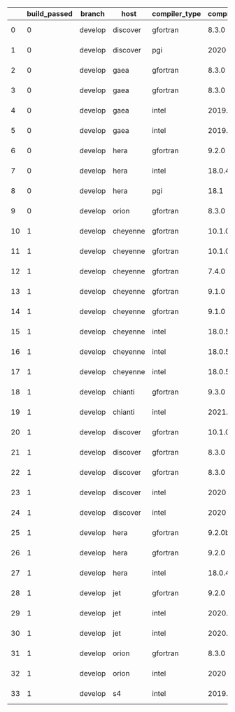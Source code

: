 |    |   build_passed | branch   | host     | compiler_type   | compiler_version   | mpi_type   | mpi_version        | o_g   | os     | unit_pass   | unit_fail   | system_pass   | system_fail   | example_pass   | example_fail   | nuopc_pass   | nuopc_fail   | hash                                                                                                                                     | modified                   |
|----|----------------|----------|----------|-----------------|--------------------|------------|--------------------|-------|--------|-------------|-------------|---------------|---------------|----------------|----------------|--------------|--------------|------------------------------------------------------------------------------------------------------------------------------------------|----------------------------|
|  0 |              0 | develop  | discover | gfortran        | 8.3.0              | mpiuni     | None               | g     | Linux  | 7415        | 1           | 8             | 0             | 43             | 0              | 0            | 50           | [artifacts](https://github.com/ryanlong1004/esmf-test-artifacts/tree/discover/develop/discover/gfortran/8.3.0/g/mpiuni/None)             | 2022-01-30 20:22:32.944966 |
|  1 |              0 | develop  | discover | pgi             | 2020               | mpiuni     | None               | g     | Linux  | fail        | fail        | fail          | fail          | fail           | fail           | Build        | Build        | [artifacts](https://github.com/ryanlong1004/esmf-test-artifacts/tree/discover/develop/discover/pgi/2020/g/mpiuni/None)                   | 2022-01-30 20:22:32.944966 |
|  2 |              0 | develop  | gaea     | gfortran        | 8.3.0              | mpi        | 7.7.11             | O     | Unicos | fail        | fail        | fail          | fail          | fail           | fail           | 0            | 0            | [artifacts](https://github.com/ryanlong1004/esmf-test-artifacts/tree/gaea/develop/gaea/gfortran/8.3.0/O/mpi/7.7.11)                      | 2022-01-30 20:22:32.944966 |
|  3 |              0 | develop  | gaea     | gfortran        | 8.3.0              | mpiuni     | None               | g     | Unicos | 7416        | 0           | 8             | 0             | 43             | 0              | 0            | 0            | [artifacts](https://github.com/ryanlong1004/esmf-test-artifacts/tree/gaea/develop/gaea/gfortran/8.3.0/g/mpiuni/None)                     | 2022-01-30 20:22:32.944966 |
|  4 |              0 | develop  | gaea     | intel           | 2019.5             | mpi        | 7.7.11             | g     | Unicos | 8909        | 15          | 49            | 0             | 80             | 0              | 47           | 3            | [artifacts](https://github.com/ryanlong1004/esmf-test-artifacts/tree/gaea/develop/gaea/intel/2019.5/g/mpi/7.7.11)                        | 2022-01-30 20:22:32.944966 |
|  5 |              0 | develop  | gaea     | intel           | 2019.5             | mpiuni     | None               | O     | Unicos | 7401        | 15          | 8             | 0             | 43             | 0              | 0            | 50           | [artifacts](https://github.com/ryanlong1004/esmf-test-artifacts/tree/gaea/develop/gaea/intel/2019.5/O/mpiuni/None)                       | 2022-01-30 20:22:32.944966 |
|  6 |              0 | develop  | hera     | gfortran        | 9.2.0              | mpiuni     | None               | O     | Linux  | 7415        | 1           | 8             | 0             | 43             | 0              | 0            | 50           | [artifacts](https://github.com/ryanlong1004/esmf-test-artifacts/tree/hera/develop/hera/gfortran/9.2.0/O/mpiuni/None)                     | 2022-01-30 20:22:32.944966 |
|  7 |              0 | develop  | hera     | intel           | 18.0.4             | mpiuni     | None               | O     | Linux  | 7416        | 0           | 8             | 0             | 43             | 0              | 0            | 50           | [artifacts](https://github.com/ryanlong1004/esmf-test-artifacts/tree/hera/develop/hera/intel/18.0.4/O/mpiuni/None)                       | 2022-01-30 20:22:32.944966 |
|  8 |              0 | develop  | hera     | pgi             | 18.1               | intelmpi   | 2018.0.4           | O     | Linux  | fail        | fail        | fail          | fail          | fail           | fail           | 0            | 50           | [artifacts](https://github.com/ryanlong1004/esmf-test-artifacts/tree/hera/develop/hera/pgi/18.1/O/intelmpi/2018.0.4)                     | 2022-01-30 20:22:32.944966 |
|  9 |              0 | develop  | orion    | gfortran        | 8.3.0              | mpiuni     | None               | O     | Linux  | 7400        | 16          | 8             | 0             | 43             | 0              | 0            | 50           | [artifacts](https://github.com/ryanlong1004/esmf-test-artifacts/tree/orion/develop/orion/gfortran/8.3.0/O/mpiuni/None)                   | 2022-01-30 20:22:32.944966 |
| 10 |              1 | develop  | cheyenne | gfortran        | 10.1.0             | mpt        | 2.23               | g     | Linux  | 8924        | 0           | 49            | 0             | 80             | 0              | 50           | 0            | [artifacts](https://github.com/ryanlong1004/esmf-test-artifacts/tree/cheyenne/develop/cheyenne/gfortran/10.1.0/g/mpt/2.23)               | 2022-01-30 20:22:32.944966 |
| 11 |              1 | develop  | cheyenne | gfortran        | 10.1.0             | openmpi    | 4.0.5              | O     | Linux  | 8924        | 0           | 49            | 0             | 80             | 0              | 50           | 0            | [artifacts](https://github.com/ryanlong1004/esmf-test-artifacts/tree/cheyenne/develop/cheyenne/gfortran/10.1.0/O/openmpi/4.0.5)          | 2022-01-30 20:22:32.944966 |
| 12 |              1 | develop  | cheyenne | gfortran        | 7.4.0              | openmpi    | 4.0.3              | g     | Linux  | 8924        | 0           | 49            | 0             | 80             | 0              | 50           | 0            | [artifacts](https://github.com/ryanlong1004/esmf-test-artifacts/tree/cheyenne/develop/cheyenne/gfortran/7.4.0/g/openmpi/4.0.3)           | 2022-01-30 20:22:32.944966 |
| 13 |              1 | develop  | cheyenne | gfortran        | 9.1.0              | mpt        | 2.22               | O     | Linux  | 8924        | 0           | 49            | 0             | 80             | 0              | 50           | 0            | [artifacts](https://github.com/ryanlong1004/esmf-test-artifacts/tree/cheyenne/develop/cheyenne/gfortran/9.1.0/O/mpt/2.22)                | 2022-01-30 20:22:32.944966 |
| 14 |              1 | develop  | cheyenne | gfortran        | 9.1.0              | openmpi    | 4.0.5              | O     | Linux  | 8924        | 0           | 49            | 0             | 80             | 0              | 50           | 0            | [artifacts](https://github.com/ryanlong1004/esmf-test-artifacts/tree/cheyenne/develop/cheyenne/gfortran/9.1.0/O/openmpi/4.0.5)           | 2022-01-30 20:22:32.944966 |
| 15 |              1 | develop  | cheyenne | intel           | 18.0.5             | intelmpi   | 2018.4.274         | g     | Linux  | 8924        | 0           | 49            | 0             | 80             | 0              | 50           | 0            | [artifacts](https://github.com/ryanlong1004/esmf-test-artifacts/tree/cheyenne/develop/cheyenne/intel/18.0.5/g/intelmpi/2018.4.274)       | 2022-01-30 20:22:32.944966 |
| 16 |              1 | develop  | cheyenne | intel           | 18.0.5             | mpt        | 2.19               | O     | Linux  | 8924        | 0           | 49            | 0             | 80             | 0              | 50           | 0            | [artifacts](https://github.com/ryanlong1004/esmf-test-artifacts/tree/cheyenne/develop/cheyenne/intel/18.0.5/O/mpt/2.19)                  | 2022-01-30 20:22:32.944966 |
| 17 |              1 | develop  | cheyenne | intel           | 18.0.5             | openmpi    | 3.1.4              | g     | Linux  | 8924        | 0           | 49            | 0             | 80             | 0              | 50           | 0            | [artifacts](https://github.com/ryanlong1004/esmf-test-artifacts/tree/cheyenne/develop/cheyenne/intel/18.0.5/g/openmpi/3.1.4)             | 2022-01-30 20:22:32.944966 |
| 18 |              1 | develop  | chianti  | gfortran        | 9.3.0              | openmpi    | 4.0.5-gcc-9.3.0    | O     | Linux  | 8924        | 0           | 49            | 0             | 80             | 0              | 44           | 6            | [artifacts](https://github.com/ryanlong1004/esmf-test-artifacts/tree/chianti/develop/chianti/gfortran/9.3.0/O/openmpi/4.0.5-gcc-9.3.0)   | 2022-01-30 20:22:32.944966 |
| 19 |              1 | develop  | chianti  | intel           | 2021.2             | intelmpi   | 2021.2.0-gcc-9.3.0 | g     | Linux  | 8924        | 0           | 49            | 0             | 80             | 0              | 44           | 6            | [artifacts](https://github.com/ryanlong1004/esmf-test-artifacts/tree/chianti/develop/chianti/intel/2021.2/g/intelmpi/2021.2.0-gcc-9.3.0) | 2022-01-30 20:22:32.944966 |
| 20 |              1 | develop  | discover | gfortran        | 10.1.0             | intelmpi   | 19.1.3.304         | O     | Linux  | 8909        | 15          | 49            | 0             | 80             | 0              | 50           | 0            | [artifacts](https://github.com/ryanlong1004/esmf-test-artifacts/tree/discover/develop/discover/gfortran/10.1.0/O/intelmpi/19.1.3.304)    | 2022-01-30 20:22:32.944966 |
| 21 |              1 | develop  | discover | gfortran        | 8.3.0              | intelmpi   | 19.1.3.304         | O     | Linux  | 8909        | 15          | 49            | 0             | 80             | 0              | 50           | 0            | [artifacts](https://github.com/ryanlong1004/esmf-test-artifacts/tree/discover/develop/discover/gfortran/8.3.0/O/intelmpi/19.1.3.304)     | 2022-01-30 20:22:32.944966 |
| 22 |              1 | develop  | discover | gfortran        | 8.3.0              | mpt        | 2.17               | O     | Linux  | 8924        | 0           | 49            | 0             | 80             | 0              | 46           | 4            | [artifacts](https://github.com/ryanlong1004/esmf-test-artifacts/tree/discover/develop/discover/gfortran/8.3.0/O/mpt/2.17)                | 2022-01-30 20:22:32.944966 |
| 23 |              1 | develop  | discover | intel           | 2020               | intelmpi   | 19.1.3.304         | O     | Linux  | 8924        | 0           | 49            | 0             | 80             | 0              | 50           | 0            | [artifacts](https://github.com/ryanlong1004/esmf-test-artifacts/tree/discover/develop/discover/intel/2020/O/intelmpi/19.1.3.304)         | 2022-01-30 20:22:32.944966 |
| 24 |              1 | develop  | discover | intel           | 2020               | mpt        | 2.17               | O     | Linux  | 8924        | 0           | 49            | 0             | 80             | 0              | 50           | 0            | [artifacts](https://github.com/ryanlong1004/esmf-test-artifacts/tree/discover/develop/discover/intel/2020/O/mpt/2.17)                    | 2022-01-30 20:22:32.944966 |
| 25 |              1 | develop  | hera     | gfortran        | 9.2.0b             | intelmpi   | 2020               | O     | Linux  | 8909        | 15          | 49            | 0             | 80             | 0              | 50           | 0            | [artifacts](https://github.com/ryanlong1004/esmf-test-artifacts/tree/hera/develop/hera/gfortran/9.2.0b/O/intelmpi/2020)                  | 2022-01-30 20:22:32.944966 |
| 26 |              1 | develop  | hera     | gfortran        | 9.2.0              | openmpi    | 3.1.4              | O     | Linux  | 8924        | 0           | 49            | 0             | 80             | 0              | 50           | 0            | [artifacts](https://github.com/ryanlong1004/esmf-test-artifacts/tree/hera/develop/hera/gfortran/9.2.0/O/openmpi/3.1.4)                   | 2022-01-30 20:22:32.944966 |
| 27 |              1 | develop  | hera     | intel           | 18.0.4             | intelmpi   | 2018.4.274         | g     | Linux  | 8924        | 0           | 49            | 0             | 80             | 0              | 50           | 0            | [artifacts](https://github.com/ryanlong1004/esmf-test-artifacts/tree/hera/develop/hera/intel/18.0.4/g/intelmpi/2018.4.274)               | 2022-01-30 20:22:32.944966 |
| 28 |              1 | develop  | jet      | gfortran        | 9.2.0              | openmpi    | 3.1.4              | g     | Linux  | 8924        | 0           | 49            | 0             | 80             | 0              | 50           | 0            | [artifacts](https://github.com/ryanlong1004/esmf-test-artifacts/tree/jet/develop/jet/gfortran/9.2.0/g/openmpi/3.1.4)                     | 2022-01-30 20:22:32.944966 |
| 29 |              1 | develop  | jet      | intel           | 2020.2             | intelmpi   | 2020.2             | O     | Linux  | fail        | fail        | fail          | fail          | fail           | fail           | 0            | 0            | [artifacts](https://github.com/ryanlong1004/esmf-test-artifacts/tree/jet/develop/jet/intel/2020.2/O/intelmpi/2020.2)                     | 2022-01-30 20:22:32.944966 |
| 30 |              1 | develop  | jet      | intel           | 2020.2             | mvapich2   | 2.3                | O     | Linux  | 8924        | 0           | 49            | 0             | 80             | 0              | 44           | 6            | [artifacts](https://github.com/ryanlong1004/esmf-test-artifacts/tree/jet/develop/jet/intel/2020.2/O/mvapich2/2.3)                        | 2022-01-30 20:22:32.944966 |
| 31 |              1 | develop  | orion    | gfortran        | 8.3.0              | openmpi    | 4.0.2              | O     | Linux  | 8924        | 0           | 49            | 0             | 80             | 0              | 50           | 0            | [artifacts](https://github.com/ryanlong1004/esmf-test-artifacts/tree/orion/develop/orion/gfortran/8.3.0/O/openmpi/4.0.2)                 | 2022-01-30 20:22:32.944966 |
| 32 |              1 | develop  | orion    | intel           | 2020               | intelmpi   | 2020.2             | g     | Linux  | 8924        | 0           | 49            | 0             | 80             | 0              | 50           | 0            | [artifacts](https://github.com/ryanlong1004/esmf-test-artifacts/tree/orion/develop/orion/intel/2020/g/intelmpi/2020.2)                   | 2022-01-30 20:22:32.944966 |
| 33 |              1 | develop  | s4       | intel           | 2019.0.5           | intelmpi   | 19.0.5             | g     | Linux  | 8923        | 1           | 49            | 0             | 80             | 0              | 0            | 50           | [artifacts](https://github.com/ryanlong1004/esmf-test-artifacts/tree/s4/develop/s4/intel/2019.0.5/g/intelmpi/19.0.5)                     | 2022-01-30 20:22:32.944966 |